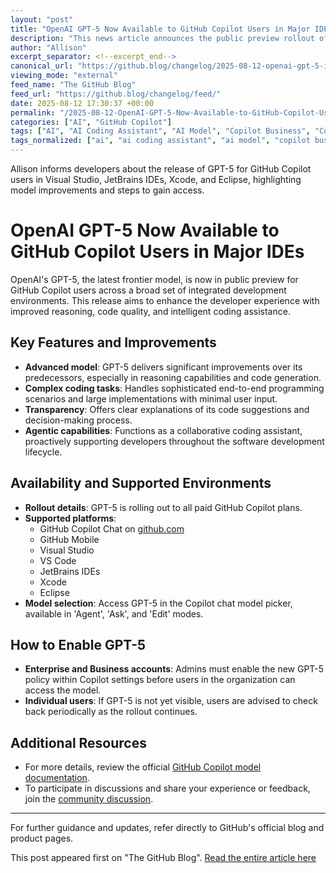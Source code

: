 ```yaml
---
layout: "post"
title: "OpenAI GPT-5 Now Available to GitHub Copilot Users in Major IDEs"
description: "This news article announces the public preview rollout of OpenAI's GPT-5 model for users of GitHub Copilot across popular development environments, including Visual Studio, JetBrains IDEs, Xcode, and Eclipse. It covers enhancements brought by GPT-5, eligibility, activation procedures for organizations, and resources for getting started."
author: "Allison"
excerpt_separator: <!--excerpt_end-->
canonical_url: "https://github.blog/changelog/2025-08-12-openai-gpt-5-is-now-available-in-public-preview-in-visual-studio-jetbrains-ides-xcode-and-eclipse"
viewing_mode: "external"
feed_name: "The GitHub Blog"
feed_url: "https://github.blog/changelog/feed/"
date: 2025-08-12 17:30:37 +00:00
permalink: "/2025-08-12-OpenAI-GPT-5-Now-Available-to-GitHub-Copilot-Users-in-Major-IDEs.html"
categories: ["AI", "GitHub Copilot"]
tags: ["AI", "AI Coding Assistant", "AI Model", "Copilot Business", "Copilot Chat", "Copilot Enterprise", "Developer Tools", "Eclipse", "GitHub Copilot", "GPT 5", "IDE Integration", "JetBrains IDEs", "News", "OpenAI", "Visual Studio", "Xcode"]
tags_normalized: ["ai", "ai coding assistant", "ai model", "copilot business", "copilot chat", "copilot enterprise", "developer tools", "eclipse", "github copilot", "gpt 5", "ide integration", "jetbrains ides", "news", "openai", "visual studio", "xcode"]
---
```


Allison informs developers about the release of GPT-5 for GitHub Copilot users in Visual Studio, JetBrains IDEs, Xcode, and Eclipse, highlighting model improvements and steps to gain access.<!--excerpt_end-->

# OpenAI GPT-5 Now Available to GitHub Copilot Users in Major IDEs

OpenAI's GPT-5, the latest frontier model, is now in public preview for GitHub Copilot users across a broad set of integrated development environments. This release aims to enhance the developer experience with improved reasoning, code quality, and intelligent coding assistance.

## Key Features and Improvements

- **Advanced model**: GPT-5 delivers significant improvements over its predecessors, especially in reasoning capabilities and code generation.
- **Complex coding tasks**: Handles sophisticated end-to-end programming scenarios and large implementations with minimal user input.
- **Transparency**: Offers clear explanations of its code suggestions and decision-making process.
- **Agentic capabilities**: Functions as a collaborative coding assistant, proactively supporting developers throughout the software development lifecycle.

## Availability and Supported Environments

- **Rollout details**: GPT-5 is rolling out to all paid GitHub Copilot plans.
- **Supported platforms**:
  - GitHub Copilot Chat on [github.com](https://github.com)
  - GitHub Mobile
  - Visual Studio
  - VS Code
  - JetBrains IDEs
  - Xcode
  - Eclipse
- **Model selection**: Access GPT-5 in the Copilot chat model picker, available in 'Agent', 'Ask', and 'Edit' modes.

## How to Enable GPT-5

- **Enterprise and Business accounts**: Admins must enable the new GPT-5 policy within Copilot settings before users in the organization can access the model.
- **Individual users**: If GPT-5 is not yet visible, users are advised to check back periodically as the rollout continues.

## Additional Resources

- For more details, review the official [GitHub Copilot model documentation](https://docs.github.com/copilot/reference/ai-models/model-hosting#openai-models).
- To participate in discussions and share your experience or feedback, join the [community discussion](https://github.com/orgs/community/discussions/168107).

---

For further guidance and updates, refer directly to GitHub's official blog and product pages.

This post appeared first on "The GitHub Blog". [Read the entire article here](https://github.blog/changelog/2025-08-12-openai-gpt-5-is-now-available-in-public-preview-in-visual-studio-jetbrains-ides-xcode-and-eclipse)
